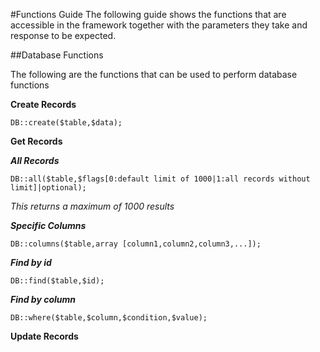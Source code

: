 #Functions Guide
The following guide shows the functions that are accessible in the framework together with the parameters they take and response to be expected.

##Database Functions

The following are the functions that can be used to perform database functions

**Create Records**

`DB::create($table,$data);`

**Get Records**

___All Records___

`DB::all($table,$flags[0:default limit of 1000|1:all records without limit]|optional);`

*This returns a maximum of 1000 results*
 
 ___Specific Columns___
 
 `DB::columns($table,array [column1,column2,column3,...]);`
 
 ___Find by id___
 
 `DB::find($table,$id);`
 
 ___Find by column___
 
 `DB::where($table,$column,$condition,$value);`
 
 **Update Records**
 